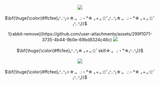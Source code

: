 <!--
**Hanrabbit06/Hanrabbit06** is a ✨ _special_ ✨ repository because its `README.md` (this file) appears on your GitHub profile.

Here are some ideas to get you started:

- 🔭 I’m currently working on ...
- 🌱 I’m currently learning ...
- 👯 I’m looking to collaborate on ...
- 🤔 I’m looking for help with ...
- 💬 Ask me about ...
- 📫 How to reach me: ...
- 😄 Pronouns: ...
- ⚡ Fun fact: ...
-->
<p align="center">
  <a href="https://capsule-render.vercel.app">
    <img src="https://capsule-render.vercel.app/api?type=waving&height=300&section=header&color=timeGradient&text=Welcome%20to&animation=fadeIn&fontColor=ffffff&fontAlign=70&fontAlignY=40&fontSize=70&desc=Han's%20Github&descSize=50&descAlign=76" />
  </a>
  </br></br><a>$\bf{\huge{\color{#ffcfee}₍ᐢ..ᐢ₎⊹☆.。.:・°☆ ｡+.｡☆ﾟ₍ᐢ..ᐢ₎☆.。.:・°☆ ｡+.｡☆ﾟ₍ᐢ..ᐢ₎}}$</a></br></br>
  ![rabbit-remove](https://github.com/user-attachments/assets/299f1071-3735-4b44-9b0e-69bd8324c46c)
  <a href="https://github-readme-stats.vercel.app">
    <img src="https://github-readme-stats.vercel.app/api?username=Hanrabbit06&show_icons=true&title_color=FF7CE2&text_color=787878&border_radius=15&bg_color=00000000&icon_color=FF7CE2" />
  </a>
  </br></br><a>$\bf{\huge{\color{#ffcfee}₍ᐢ..ᐢ₎☆ ｡+.｡☆ﾟskill☆.。.:・°☆₍ᐢ..ᐢ₎}}$</a></br></br>
  <a href="https://skillicons.dev">
    <img src="https://skillicons.dev/icons?i=js,html,css,nodejs,spring,java,react,php,kotlin,py,c,cpp,cs,git,unity&perline=5"/>
  </a>
  </br></br><a>$\bf{\huge{\color{#ffcfee}₍ᐢ..ᐢ₎⊹☆.。.:・°☆ ｡+.｡☆ﾟ₍ᐢ..ᐢ₎☆.。.:・°☆ ｡+.｡☆ﾟ₍ᐢ..ᐢ₎}}$</a></br></br>
</p>
